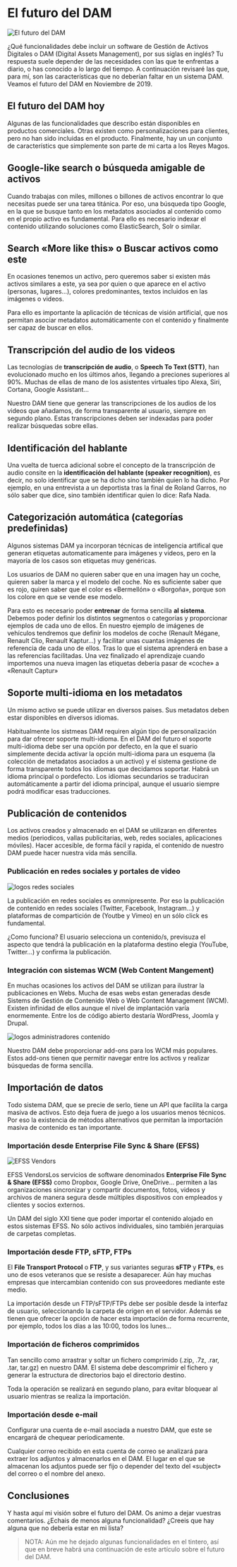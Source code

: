# El futuro del DAM

![El futuro del DAM](images/el-futuro-del-dam-570x255.jpg "El futuro del DAM")

¿Qué funcionalidades debe incluir un software de Gestión de Activos Digitales o DAM (Digital Assets Management), por sus siglas en inglés? Tu respuesta suele depender de las necesidades  con las que te enfrentas a diario, o has conocido a lo largo del tiempo. A continuación revisaré las que, para mí, son las características que no deberían faltar en un sistema DAM. Veamos el futuro del DAM en Noviembre de 2019.

## El futuro del DAM hoy
Algunas de las funcionalidades que describo están disponibles en productos comerciales. Otras existen como  personalizaciones para clientes, pero no han sido incluidas en el producto. Finalmente, hay un un conjunto de característics que simplemente son parte de mi carta a los Reyes Magos.

## Google-like search o búsqueda amigable de activos
Cuando trabajas con miles, millones o billones de activos encontrar lo que necesitas puede ser una tarea titánica. Por eso, una búsqueda tipo Google, en la que se busque tanto en los metadatos asociados al contenido como en el propio activo es fundamental. Para ello es necesario indexar el contenido utilizando soluciones como ElasticSearch, Solr o similar.

## Search «More like this» o Buscar activos como este
En ocasiones tenemos un activo, pero queremos saber si existen más activos similares a este, ya sea por quien o que aparece en el activo (personas, lugares…), colores predominantes, textos incluidos en las imágenes o videos.

Para ello es importante la aplicación de técnicas de visión artificial, que nos permitan asociar metadatos automáticamente con el contenido y finalmente ser capaz de buscar en ellos.

## Transcripción del audio de los videos
Las tecnologías de **transcripción de audio**, o **Speech To Text (STT)**, han evolucionado mucho en los últimos años, llegando a preciones superiores al 90%. Muchas de ellas de mano de los asistentes virtuales tipo Alexa, Siri, Cortana, Google Assistant…

Nuestro DAM tiene que generar las transcripciones de los audios de los videos  que añadamos, de forma transparente al usuario, siempre en segundo plano. Estas transcripciones deben ser indexadas para poder realizar búsquedas sobre ellas.

## Identificación del hablante
Una vuelta de tuerca adicional sobre el concepto de la transcripción de audio consite en la **identificación del hablante (speaker recognition)**, es decir, no solo identificar que se ha dicho sino también quien lo ha dicho. Por ejemplo, en una entrevista a un deportista tras la final de Roland Garros, no sólo saber que dice, sino también identificar quien lo dice:  Rafa Nada.

## Categorización automática (categorías predefinidas)
Algunos sistemas DAM ya incorporan técnicas de inteligencia artifical que generan etiquetas automaticamente para imágenes y videos, pero en la mayoría de los casos son etiquetas muy genéricas.

Los usuarios de DAM no quieren  saber que en una imagen hay un coche, quieren saber la marca y el modelo del coche. No es suficiente saber que es rojo, quiren saber que el color es «Bermellón» o «Borgoña», porque son los colore en que se vende ese modelo.

Para esto es necesario poder **entrenar** de forma sencilla **al sistema**. Debemos poder definir los distintos segmentos o categorías y proporcionar ejemplos de cada uno de ellos. En nuestro ejemplo de imágenes de vehículos tendremos que definir los modelos de coche (Renault Mégane, Renault Clio, Renault Kaptur…) y facilitar unas cuantas imágenes de referencia de cada uno de ellos. Tras lo que el sistema aprenderá en base a las referencias facilitadas. Una vez finalizado el aprendizaje cuando importemos una nueva imagen las etiquetas debería pasar de «coche» a «Renault Captur»

## Soporte multi-idioma en los metadatos
Un mismo activo se puede utilizar en diversos paises. Sus metadatos deben estar disponibles en diversos idiomas.

Habitualmente los sistmeas DAM requiren algún tipo de personalización para dar ofrecer soporte multi-idioma. En el DAM del futuro el soporte multi-idioma debe ser una opción por defecto, en la que el suario simplemente decida activar la opción multi-idioma para un esquema (la colección de metadatos asociados a un activo) y el sistema gestione de forma transparente todos los idiomas que decidamos soportar. Habrá un idioma principal  o pordefecto. Los idiomas secundarios se traduciran automáticamente a partir del idioma principal, aunque el usuario siempre podrá modificar esas traducciones.

## Publicación de contenidos
Los activos creados y almacenado en el DAM se utilizaran en diferentes medios (periodicos, vallas publicitarias, web, redes sociales, aplicaciones móviles). Hacer accesible, de forma fácil y rapida, el contenido de nuestro DAM puede hacer nuestra vida más sencilla.

### Publicación en redes sociales y portales de video

![logos redes sociales](images/social-networks-logos-e1574552428618.png "logos redes sociales")

La publicación en redes sociales es onmnipresente. Por eso la publicación de contenido en redes sociales (Twitter, Facebook, Instagram…) y plataformas de compartición de (Youtbe y Vimeo) en un sólo click es fundamental.

¿Como funciona? El usuario selecciona un contenido/s, previsuza el aspecto que tendrá la publicación en la plataforma destino elegia (YouTube, Twitter…) y confirma la publicación.

### Integración con sistemas WCM (Web Content Mangement)
En muchas ocasiones los activos del DAM se utilizan para ilustrar la publicaciones en Webs. Mucha de esas webs estan generadas desde Sistems de Gestión de Contenido Web o Web Content Management (WCM). Existen infinidad de ellos aunque el nivel de implantación varía enormemente. Entre los de código abierto destaría WordPress, Joomla y Drupal.

![logos administradores contenido](images/logos-administradores-contenido.jpg "logos administradores contenido")

Nuestro DAM debe proporcionar add-ons para los WCM más populares. Estos add-ons tienen que permitir navegar entre los activos y realizar búsquedas de forma sencilla.

## Importación de datos
Todo sistema DAM, que se precie de serlo, tiene un API que facilita la carga masiva de activos. Esto deja fuera de juego a los usuarios menos técnicos. Por eso la existencia de métodos alternativos que permitan la importación masiva de contenido es tan importante.

### Importación desde Enterprise File Sync & Share (EFSS)
![EFSS Vendors](images/EFSS-Vendors-300x240.png "EFSS Vendors")

EFSS VendorsLos servicios de software denominados **Enterprise File Sync & Share (EFSS)** como Dropbox, Google Drive, OneDrive…  permiten a las organizaciones sincronizar y compartir documentos, fotos, videos y archivos de manera segura desde múltiples dispositivos con empleados y clientes y socios externos.

Un DAM del siglo XXI tiene que poder importar el contenido alojado en estos sistemas EFSS. No sólo activos individuales, sino también jerarquias de carpetas completas.

### Importación desde FTP, sFTP, FTPs
El **File Transport Protocol** o **FTP**, y sus variantes seguras **sFTP** y **FTPs**, es uno de esos veteranos que se resiste a desaparecer. Aún hay muchas empresas que intercambian contenido con sus proveedores mediante este medio.

La importación desde un FTP/sFTP/FTPs debe ser posible desde la interfaz de usuario, seleccionando la carpeta de origen en el servidor. Además se tienen que ofrecer la opción de hacer esta importación de forma recurrente, por ejemplo, todos los días a las 10:00,  todos los lunes…

### Importación de ficheros comprimidos
Tan sencillo como arrastrar y soltar un fichero comprimido (.zip, .7z, .rar, .tar, tar.gz) en nuestro DAM. El sistema debe descomprimir el fichero y generar la estructura de directorios bajo el directorio destino.

Toda la operación se realizará en segundo plano, para evitar bloquear al usuario mientras se realiza la importación.

### Importación desde e-mail
Configurar una cuenta de e-mail asociada a nuestro DAM, que este se encargará de chequear periodicamente.

Cualquier correo recibido en esta cuenta de correo se analizará para extraer los adjuntos y almacenarlos en el DAM. El lugar en el que se almacenan los adjuntos puede ser fijo o depender del texto del «subject» del correo o el nombre del anexo.

## Conclusiones
Y hasta aquí mi visión sobre el futuro del DAM. Os animo a dejar vuestras comentarios. ¿Echais de menos alguna funcionalidad? ¿Creeis que hay alguna que no debería estar en mi lista?

> NOTA: Aún me he dejado algunas funcionalidades en el tintero, así que en breve habrá una continuación de este artículo sobre el futuro del DAM.